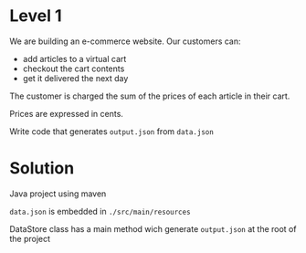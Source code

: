 # Level 1

We are building an e-commerce website. Our customers can:
  - add articles to a virtual cart
  - checkout the cart contents
  - get it delivered the next day

The customer is charged the sum of the prices of each article in their cart.

Prices are expressed in cents.

Write code that generates `output.json` from `data.json`

# Solution

Java project using maven

`data.json` is embedded in `./src/main/resources`

DataStore class has a main method wich generate `output.json` at the root of the project

